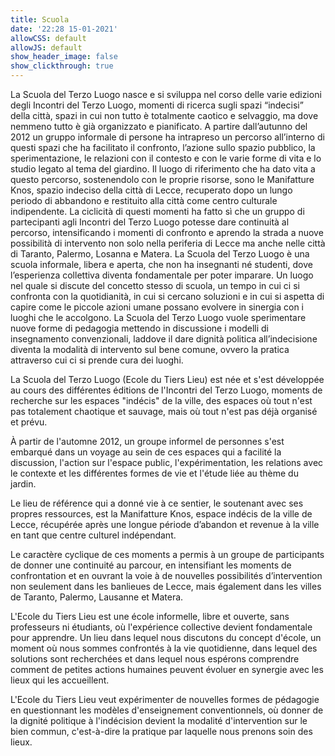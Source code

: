 ```yaml
---
title: Scuola
date: '22:28 15-01-2021'
allowCSS: default
allowJS: default
show_header_image: false
show_clickthrough: true
---
```


La Scuola del Terzo Luogo nasce e si sviluppa nel corso delle varie edizioni degli Incontri del Terzo Luogo, momenti di ricerca sugli spazi “indecisi” della città, spazi in cui non tutto è totalmente caotico e selvaggio, ma dove nemmeno tutto è già organizzato e pianificato. 
A partire dall’autunno del 2012 un gruppo informale di persone ha intrapreso un percorso all’interno di questi spazi che ha facilitato il confronto, l’azione sullo spazio pubblico, la sperimentazione, le relazioni con il contesto e con le varie forme di vita e lo studio legato al tema del giardino. Il luogo di riferimento che ha dato vita a questo percorso, sostenendolo con le proprie risorse, sono le Manifatture Knos, spazio indeciso della città di Lecce, recuperato dopo un lungo periodo di abbandono e restituito alla città come centro culturale indipendente.
La ciclicità di questi momenti ha fatto sì che un gruppo di partecipanti agli Incontri del Terzo Luogo potesse dare continuità al percorso, intensificando i momenti di confronto e aprendo la strada a nuove possibilità di intervento non solo nella periferia di Lecce ma anche nelle città di Taranto, Palermo, Losanna e Matera.
La Scuola del Terzo Luogo è una scuola informale, libera e aperta, che non ha insegnanti né studenti, dove l’esperienza collettiva diventa fondamentale per poter imparare. Un luogo nel quale si discute del concetto stesso di scuola, un tempo in cui ci si confronta con la quotidianità, in cui si cercano soluzioni e in cui si aspetta di capire come le piccole azioni umane possano evolvere in sinergia con i luoghi che le accolgono. 
La Scuola del Terzo Luogo vuole sperimentare nuove forme di pedagogia mettendo in discussione i modelli di insegnamento convenzionali, laddove il dare dignità politica all’indecisione diventa la modalità di intervento sul bene comune, ovvero la pratica attraverso cui ci si prende cura dei luoghi.



La Scuola del Terzo Luogo (Ecole du Tiers Lieu) est née et s'est développée au cours des différentes éditions de l'Incontri del Terzo Luogo, moments de recherche sur les espaces "indécis" de la ville, des espaces où tout n'est pas totalement chaotique et sauvage, mais où tout n'est pas déjà organisé et prévu.

À partir de l'automne 2012, un groupe informel de personnes s'est embarqué dans un voyage au sein de ces espaces qui a facilité la discussion, l'action sur l'espace public, l'expérimentation, les relations avec le contexte et les différentes formes de vie et l'étude liée au thème du jardin. 

Le lieu de référence qui a donné vie à ce sentier, le soutenant avec ses propres ressources, est la Manifatture Knos, espace indécis de la ville de Lecce, récupérée après une longue période d’abandon et revenue à la ville en tant que centre culturel indépendant.

Le caractère cyclique de ces moments a permis à un groupe de participants de donner une continuité au parcour, en intensifiant les moments de confrontation et en ouvrant la voie à de nouvelles possibilités d’intervention non seulement dans les banlieues de Lecce, mais également dans les villes de Taranto, Palermo, Lausanne et Matera.

L'Ecole du Tiers Lieu est une école informelle, libre et ouverte, sans professeurs ni étudiants, où l'expérience collective devient fondamentale pour apprendre. Un lieu dans lequel nous discutons du concept d'école, un moment où nous sommes confrontés à la vie quotidienne, dans lequel des solutions sont recherchées et dans lequel nous espérons comprendre comment de petites actions humaines peuvent évoluer en synergie avec les lieux qui les accueillent.

L'Ecole du Tiers Lieu veut expérimenter de nouvelles formes de pédagogie en questionnant les modèles d'enseignement conventionnels, où donner de la dignité politique à l'indécision devient la modalité d'intervention sur le bien commun, c'est-à-dire la pratique par laquelle nous prenons soin des lieux.


